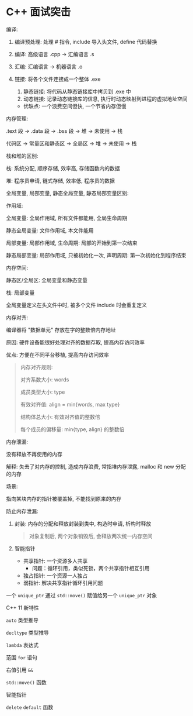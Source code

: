 # C++ 面试突击

编译:

1. 编译预处理: 处理 # 指令, include 导入头文件, define 代码替换

2. 编译: 高级语言 .cpp -> 汇编语言 .s

3. 汇编: 汇编语言 -> 机器语言 .o

4. 链接: 将各个文件连接成一个整体 .exe

   1. 静态链接: 将代码从静态链接库中拷贝到 .exe 中
   2. 动态链接: 记录动态链接库的信息, 执行时动态映射到进程的虚拟地址空间

   * 优缺点: 一个浪费空间但快, 一个节省内存但慢

   

内存管理:

.text 段 -> .data 段 -> .bss 段 -> 堆 -> 未使用 -> 栈

代码区 -> 常量区和静态区 -> 全局区 -> 堆 -> 未使用 -> 栈



栈和堆的区别:

栈: 系统分配, 顺序存储, 效率高, 存储函数内的数据

堆: 程序员申请, 链式存储, 效率低, 程序员的数据



全局变量, 局部变量, 静态全局变量, 静态局部变量区别: 

作用域:

全局变量: 全局作用域, 所有文件都能用, 全局生命周期

静态全局变量: 文件作用域, 本文件能用

局部变量: 局部作用域, 生命周期: 局部的开始到第一次结束

静态局部变量: 局部作用域, 只被初始化一次, 声明周期: 第一次初始化到程序结束



内存空间: 

静态区/全局区: 全局变量和静态变量

栈: 局部变量



全局变量定义在头文件中时, 被多个文件 include 时会重复定义



内存对齐:

编译器将 "数据单元" 存放在字的整数倍内存地址

原因: 硬件设备能很好处理对齐的数据存取, 提高内存访问效率

优点: 方便在不同平台移植, 提高内存访问效率

>内存对齐规则:
>
>对齐系数大小: words
>
>成员类型大小: type
>
>有效对齐值: align = min{words, max type}
>
> 结构体总大小: 有效对齐值的整数倍
>
>每个成员的偏移量: min{type, align} 的整数倍



内存泄漏:

没有释放不再使用的内存

解释: 失去了对内存的控制, 造成内存浪费, 常指堆内存泄露, malloc 和 new 分配的内存

场景:

指向某块内存的指针被覆盖掉, 不能找到原来的内存



防止内存泄漏:

1. 封装: 内存的分配和释放封装到类中, 构造时申请, 析构时释放

   > 对象复制后, 两个对象销毁后, 会释放两次统一内存空间

2. 智能指针
   * 共享指针: 一个资源多人共享
     * 问题：循环引用，类似死锁，两个共享指针相互引用
   * 独占指针: 一个资源一人独占
   * 弱指针: 解决共享指针循环引用问题



一个 `unique_ptr` 通过 `std::move()` 赋值给另一个 `unique_ptr` 对象



C++ 11 新特性

`auto` 类型推导

`decltype` 类型推导

`lambda` 表达式

范围 `for` 语句

右值引用 `&&`

`std::move()` 函数

智能指针

`delete`  `default` 函数

